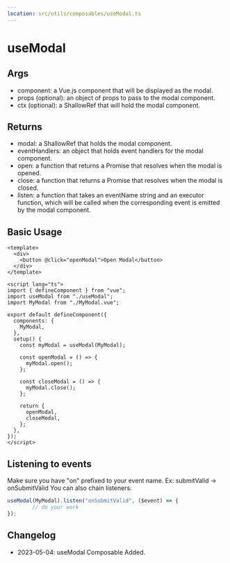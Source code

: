 ```yaml
---
location: src/utils/composables/useModal.ts
---
```


# useModal

## Args

- component: a Vue.js component that will be displayed as the modal.
- props (optional): an object of props to pass to the modal component.
- ctx (optional): a ShallowRef that will hold the modal component.

## Returns

- modal: a ShallowRef that holds the modal component.
- eventHandlers: an object that holds event handlers for the modal component.
- open: a function that returns a Promise that resolves when the modal is opened.
- close: a function that returns a Promise that resolves when the modal is closed.
- listen: a function that takes an eventName string and an executor function, which will be called when the corresponding event is emitted by the modal component.

## Basic Usage

```vue-html
<template>
  <div>
    <button @click="openModal">Open Modal</button>
  </div>
</template>

<script lang="ts">
import { defineComponent } from "vue";
import useModal from "./useModal";
import MyModal from "./MyModal.vue";

export default defineComponent({
  components: {
    MyModal,
  },
  setup() {
    const myModal = useModal(MyModal);

    const openModal = () => {
      myModal.open();
    };

    const closeModal = () => {
      myModal.close();
    };

    return {
      openModal,
      closeModal,
    };
  },
});
</script>
```

## Listening to events

Make sure you have "on" prefixed to your event name.
    Ex: submitValid -> onSubmitValid
You can also chain listeners.

```ts
useModal(MyModal).listen("onSubmitValid", ($event) => {
        // do your work
});
```

## Changelog
- 2023-05-04: useModal Composable Added.
